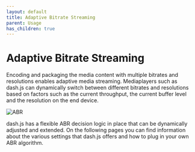 ```yaml
---
layout: default
title: Adaptive Bitrate Streaming
parent: Usage
has_children: true
---
```


# Adaptive Bitrate Streaming

Encoding and packaging the media content with multiple bitrates and resolutions enables adaptive media streaming.
Mediaplayers such as dash.js can dynamically switch between different bitrates and resolutions based on factors such as
the current throughput, the current buffer level and the resolution on the end device.

![ABR]({{site.baseurl}}/assets/images/abr.png)

dash.js has a flexible ABR decision logic in place that can be dynamically adjusted and extended. On the following pages
you can find information about the various settings that dash.js offers and how to plug in your own ABR algorithm.
